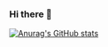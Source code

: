 ### Hi there 👋

[![Anurag's GitHub stats](https://github-readme-stats.vercel.app/api?username=anuraghazra)](https://github.com/Gus-The-Forklift-Drive/github-readme-stats)

<!--
**Gus-The-Forklift-Driver/Gus-The-Forklift-Driver** is a ✨ _special_ ✨ repository because its `README.md` (this file) appears on your GitHub profile.

Here are some ideas to get you started:

- 🔭 I’m currently working on ...
- 🌱 I’m currently learning ...
- 👯 I’m looking to collaborate on ...
- 🤔 I’m looking for help with ...
- 💬 Ask me about ...
- 📫 How to reach me: ...
- 😄 Pronouns: ...
- ⚡ Fun fact: ...
-->
